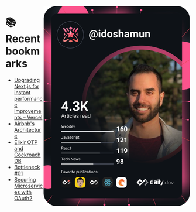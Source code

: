 <a href="https://app.daily.dev/idoshamun"><img src="https://raw.githubusercontent.com/idoshamun/idoshamun/devcard/devcard.svg" align='right' width="400" alt="Ido Shamun's Dev Card"/></a>

# 📚 Recent bookmarks
<!-- BOOKMARKS:START -->
- [Upgrading Next.js for instant performance improvements – Vercel](https://app.daily.dev/posts/TyOzDiSdr?utm_source=rss&utm_medium=bookmarks&utm_campaign=28849d86070e4c099c877ab6837c61f0)
- [Airbnb&#39;s Architecture](https://app.daily.dev/posts/ae_j9dt9O?utm_source=rss&utm_medium=bookmarks&utm_campaign=28849d86070e4c099c877ab6837c61f0)
- [Elixir OTP and CockroachDB](https://app.daily.dev/posts/C6LBW6yDF?utm_source=rss&utm_medium=bookmarks&utm_campaign=28849d86070e4c099c877ab6837c61f0)
- [Bottleneck #01](https://app.daily.dev/posts/hZ8AjBZps?utm_source=rss&utm_medium=bookmarks&utm_campaign=28849d86070e4c099c877ab6837c61f0)
- [Securing Microservices with OAuth2](https://app.daily.dev/posts/06eRSyMU8?utm_source=rss&utm_medium=bookmarks&utm_campaign=28849d86070e4c099c877ab6837c61f0)
<!-- BOOKMARKS:END -->
